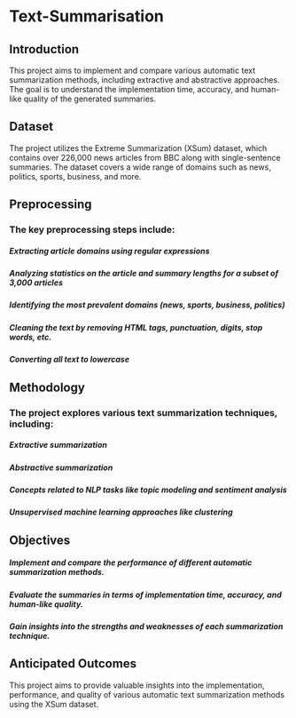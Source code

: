 # Text-Summarisation

## Introduction
This project aims to implement and compare various automatic text summarization methods, including extractive and abstractive approaches. The goal is to understand the implementation time, accuracy, and human-like quality of the generated summaries.

## Dataset
The project utilizes the Extreme Summarization (XSum) dataset, which contains over 226,000 news articles from BBC along with single-sentence summaries. The dataset covers a wide range of domains such as news, politics, sports, business, and more.

## Preprocessing
### The key preprocessing steps include:

##### Extracting article domains using regular expressions
##### Analyzing statistics on the article and summary lengths for a subset of 3,000 articles
##### Identifying the most prevalent domains (news, sports, business, politics)
##### Cleaning the text by removing HTML tags, punctuation, digits, stop words, etc.
##### Converting all text to lowercase

## Methodology
### The project explores various text summarization techniques, including:

##### Extractive summarization
##### Abstractive summarization
##### Concepts related to NLP tasks like topic modeling and sentiment analysis
##### Unsupervised machine learning approaches like clustering

## Objectives
##### Implement and compare the performance of different automatic summarization methods.
##### Evaluate the summaries in terms of implementation time, accuracy, and human-like quality.
##### Gain insights into the strengths and weaknesses of each summarization technique.

## Anticipated Outcomes
This project aims to provide valuable insights into the implementation, performance, and quality of various automatic text summarization methods using the XSum dataset.





